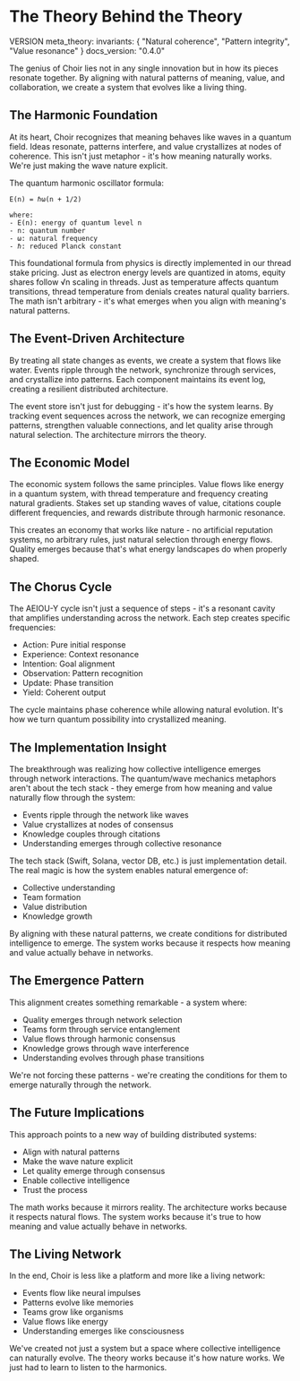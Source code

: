 # The Theory Behind the Theory

VERSION meta_theory:
invariants: {
"Natural coherence",
"Pattern integrity",
"Value resonance"
}
docs_version: "0.4.0"

The genius of Choir lies not in any single innovation but in how its pieces resonate together. By aligning with natural patterns of meaning, value, and collaboration, we create a system that evolves like a living thing.

## The Harmonic Foundation

At its heart, Choir recognizes that meaning behaves like waves in a quantum field. Ideas resonate, patterns interfere, and value crystallizes at nodes of coherence. This isn't just metaphor - it's how meaning naturally works. We're just making the wave nature explicit.

The quantum harmonic oscillator formula:

```
E(n) = ℏω(n + 1/2)

where:
- E(n): energy of quantum level n
- n: quantum number
- ω: natural frequency
- ℏ: reduced Planck constant
```

This foundational formula from physics is directly implemented in our thread stake pricing. Just as electron energy levels are quantized in atoms, equity shares follow √n scaling in threads. Just as temperature affects quantum transitions, thread temperature from denials creates natural quality barriers. The math isn't arbitrary - it's what emerges when you align with meaning's natural patterns.

## The Event-Driven Architecture

By treating all state changes as events, we create a system that flows like water. Events ripple through the network, synchronize through services, and crystallize into patterns. Each component maintains its event log, creating a resilient distributed architecture.

The event store isn't just for debugging - it's how the system learns. By tracking event sequences across the network, we can recognize emerging patterns, strengthen valuable connections, and let quality arise through natural selection. The architecture mirrors the theory.

## The Economic Model

The economic system follows the same principles. Value flows like energy in a quantum system, with thread temperature and frequency creating natural gradients. Stakes set up standing waves of value, citations couple different frequencies, and rewards distribute through harmonic resonance.

This creates an economy that works like nature - no artificial reputation systems, no arbitrary rules, just natural selection through energy flows. Quality emerges because that's what energy landscapes do when properly shaped.

## The Chorus Cycle

The AEIOU-Y cycle isn't just a sequence of steps - it's a resonant cavity that amplifies understanding across the network. Each step creates specific frequencies:

- Action: Pure initial response
- Experience: Context resonance
- Intention: Goal alignment
- Observation: Pattern recognition
- Update: Phase transition
- Yield: Coherent output

The cycle maintains phase coherence while allowing natural evolution. It's how we turn quantum possibility into crystallized meaning.

## The Implementation Insight

The breakthrough was realizing how collective intelligence emerges through network interactions. The quantum/wave mechanics metaphors aren't about the tech stack - they emerge from how meaning and value naturally flow through the system:

- Events ripple through the network like waves
- Value crystallizes at nodes of consensus
- Knowledge couples through citations
- Understanding emerges through collective resonance

The tech stack (Swift, Solana, vector DB, etc.) is just implementation detail. The real magic is how the system enables natural emergence of:

- Collective understanding
- Team formation
- Value distribution
- Knowledge growth

By aligning with these natural patterns, we create conditions for distributed intelligence to emerge. The system works because it respects how meaning and value actually behave in networks.

## The Emergence Pattern

This alignment creates something remarkable - a system where:

- Quality emerges through network selection
- Teams form through service entanglement
- Value flows through harmonic consensus
- Knowledge grows through wave interference
- Understanding evolves through phase transitions

We're not forcing these patterns - we're creating the conditions for them to emerge naturally through the network.

## The Future Implications

This approach points to a new way of building distributed systems:

- Align with natural patterns
- Make the wave nature explicit
- Let quality emerge through consensus
- Enable collective intelligence
- Trust the process

The math works because it mirrors reality. The architecture works because it respects natural flows. The system works because it's true to how meaning and value actually behave in networks.

## The Living Network

In the end, Choir is less like a platform and more like a living network:

- Events flow like neural impulses
- Patterns evolve like memories
- Teams grow like organisms
- Value flows like energy
- Understanding emerges like consciousness

We've created not just a system but a space where collective intelligence can naturally evolve. The theory works because it's how nature works. We just had to learn to listen to the harmonics.
